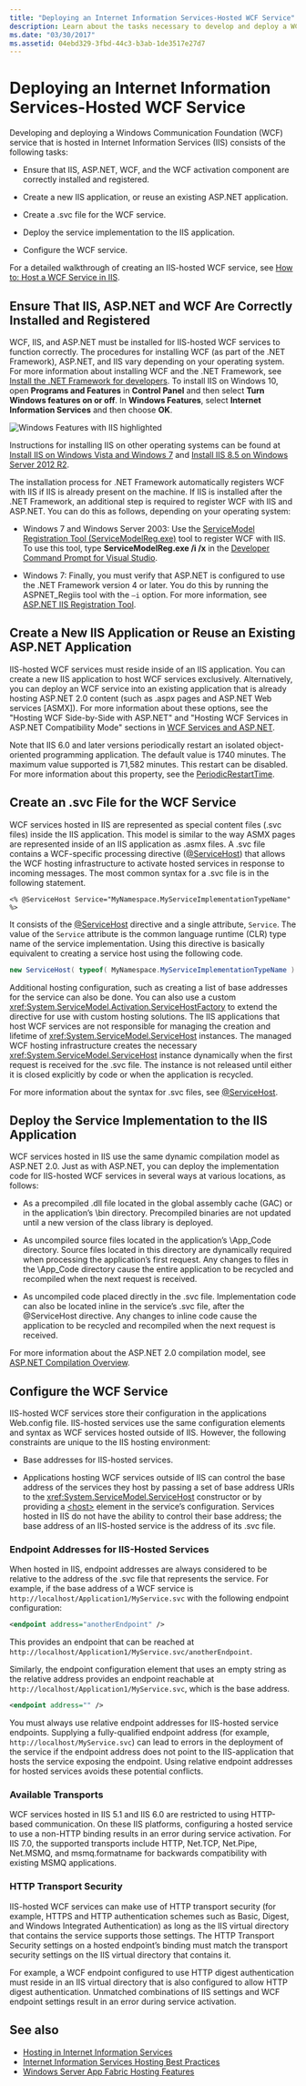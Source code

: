 ```yaml
---
title: "Deploying an Internet Information Services-Hosted WCF Service"
description: Learn about the tasks necessary to develop and deploy a WCF service that is hosted in IIS, beginning with verifying that necessary components are installed.
ms.date: "03/30/2017"
ms.assetid: 04ebd329-3fbd-44c3-b3ab-1de3517e27d7
---
```

# Deploying an Internet Information Services-Hosted WCF Service

Developing and deploying a Windows Communication Foundation (WCF) service that is hosted in Internet Information Services (IIS) consists of the following tasks:

- Ensure that IIS, ASP.NET, WCF, and the WCF activation component are correctly installed and registered.

- Create a new IIS application, or reuse an existing ASP.NET application.

- Create a .svc file for the WCF service.

- Deploy the service implementation to the IIS application.

- Configure the WCF service.

For a detailed walkthrough of creating an IIS-hosted WCF service, see [How to: Host a WCF Service in IIS](how-to-host-a-wcf-service-in-iis.md).

## Ensure That IIS, ASP.NET and WCF Are Correctly Installed and Registered

WCF, IIS, and ASP.NET must be installed for IIS-hosted WCF services to function correctly. The procedures for installing WCF (as part of the .NET Framework), ASP.NET, and IIS vary depending on your operating system. For more information about installing WCF and the .NET Framework, see [Install the .NET Framework for developers](../../install/guide-for-developers.md). To install IIS on Windows 10, open **Programs and Features** in **Control Panel** and then select **Turn Windows features on or off**. In **Windows Features**, select **Internet Information Services** and then choose **OK**.

![Windows Features with IIS highlighted](./media/windows-features-iis.png)

Instructions for installing IIS on other operating systems can be found at [Install IIS on Windows Vista and Windows 7](/iis/install/installing-iis-7/installing-iis-on-windows-vista-and-windows-7) and [Install IIS 8.5 on Windows Server 2012 R2](/iis/install/installing-iis-85/installing-iis-85-on-windows-server-2012-r2).

The installation process for .NET Framework automatically registers WCF with IIS if IIS is already present on the machine. If IIS is installed after the .NET Framework, an additional step is required to register WCF with IIS and ASP.NET. You can do this as follows, depending on your operating system:

- Windows 7 and Windows Server 2003: Use the [ServiceModel Registration Tool (ServiceModelReg.exe)](../../../../docs/framework/wcf/servicemodelreg-exe.md) tool to register WCF with IIS. To use this tool, type **ServiceModelReg.exe /i /x** in the [Developer Command Prompt for Visual Studio](../../tools/developer-command-prompt-for-vs.md).

- Windows 7: Finally, you must verify that ASP.NET is configured to use the .NET Framework version 4 or later. You do this by running the ASPNET_Regiis tool with the `–i` option. For more information, see [ASP.NET IIS Registration Tool](https://docs.microsoft.com/previous-versions/dotnet/netframework-3.5/k6h9cz8h(v=vs.90)).

## Create a New IIS Application or Reuse an Existing ASP.NET Application

IIS-hosted WCF services must reside inside of an IIS application. You can create a new IIS application to host WCF services exclusively. Alternatively, you can deploy an WCF service into an existing application that is already hosting ASP.NET 2.0 content (such as .aspx pages and ASP.NET Web services [ASMX]). For more information about these options, see the "Hosting WCF Side-by-Side with ASP.NET" and "Hosting WCF Services in ASP.NET Compatibility Mode" sections in [WCF Services and ASP.NET](wcf-services-and-aspnet.md).

Note that IIS 6.0 and later versions periodically restart an isolated object-oriented programming application. The default value is 1740 minutes. The maximum value supported is 71,582 minutes. This restart can be disabled. For more information about this property, see the [PeriodicRestartTime](https://docs.microsoft.com/previous-versions/iis/6.0-sdk/ms525914(v=vs.90)).

## Create an .svc File for the WCF Service

WCF services hosted in IIS are represented as special content files (.svc files) inside the IIS application. This model is similar to the way ASMX pages are represented inside of an IIS application as .asmx files. A .svc file contains a WCF-specific processing directive ([\@ServiceHost](../../../../docs/framework/configure-apps/file-schema/wcf-directive/servicehost.md)) that allows the WCF hosting infrastructure to activate hosted services in response to incoming messages. The most common syntax for a .svc file is in the following statement.

`<% @ServiceHost Service="MyNamespace.MyServiceImplementationTypeName" %>`

It consists of the [\@ServiceHost](../../../../docs/framework/configure-apps/file-schema/wcf-directive/servicehost.md) directive and a single attribute, `Service`. The value of the `Service` attribute is the common language runtime (CLR) type name of the service implementation. Using this directive is basically equivalent to creating a service host using the following code.

```csharp
new ServiceHost( typeof( MyNamespace.MyServiceImplementationTypeName ) );
```

Additional hosting configuration, such as creating a list of base addresses for the service can also be done. You can also use a custom <xref:System.ServiceModel.Activation.ServiceHostFactory> to extend the directive for use with custom hosting solutions. The IIS applications that host WCF services are not responsible for managing the creation and lifetime of <xref:System.ServiceModel.ServiceHost> instances. The managed WCF hosting infrastructure creates the necessary <xref:System.ServiceModel.ServiceHost> instance dynamically when the first request is received for the .svc file. The instance is not released until either it is closed explicitly by code or when the application is recycled.

For more information about the syntax for .svc files, see [\@ServiceHost](../../../../docs/framework/configure-apps/file-schema/wcf-directive/servicehost.md).

## Deploy the Service Implementation to the IIS Application

WCF services hosted in IIS use the same dynamic compilation model as ASP.NET 2.0. Just as with ASP.NET, you can deploy the implementation code for IIS-hosted WCF services in several ways at various locations, as follows:

- As a precompiled .dll file located in the global assembly cache (GAC) or in the application’s \bin directory. Precompiled binaries are not updated until a new version of the class library is deployed.

- As uncompiled source files located in the application’s \App_Code directory. Source files located in this directory are dynamically required when processing the application’s first request. Any changes to files in the \App_Code directory cause the entire application to be recycled and recompiled when the next request is received.

- As uncompiled code placed directly in the .svc file. Implementation code can also be located inline in the service’s .svc file, after the \@ServiceHost directive. Any changes to inline code cause the application to be recycled and recompiled when the next request is received.

For more information about the ASP.NET 2.0 compilation model, see [ASP.NET Compilation Overview](https://docs.microsoft.com/previous-versions/aspnet/ms178466(v=vs.100)).

## Configure the WCF Service

IIS-hosted WCF services store their configuration in the applications Web.config file. IIS-hosted services use the same configuration elements and syntax as WCF services hosted outside of IIS. However, the following constraints are unique to the IIS hosting environment:

- Base addresses for IIS-hosted services.

- Applications hosting WCF services outside of IIS can control the base address of the services they host by passing a set of base address URIs to the <xref:System.ServiceModel.ServiceHost> constructor or by providing a [\<host>](../../../../docs/framework/configure-apps/file-schema/wcf/host.md) element in the service’s configuration. Services hosted in IIS do not have the ability to control their base address; the base address of an IIS-hosted service is the address of its .svc file.

### Endpoint Addresses for IIS-Hosted Services

When hosted in IIS, endpoint addresses are always considered to be relative to the address of the .svc file that represents the service. For example, if the base address of a WCF service is `http://localhost/Application1/MyService.svc` with the following endpoint configuration:

```xml
<endpoint address="anotherEndpoint" />
```

This provides an endpoint that can be reached at `http://localhost/Application1/MyService.svc/anotherEndpoint`.

Similarly, the endpoint configuration element that uses an empty string as the relative address provides an endpoint reachable at `http://localhost/Application1/MyService.svc`, which is the base address.

```xml
<endpoint address="" />
```

You must always use relative endpoint addresses for IIS-hosted service endpoints. Supplying a fully-qualified endpoint address (for example, `http://localhost/MyService.svc`) can lead to errors in the deployment of the service if the endpoint address does not point to the IIS-application that hosts the service exposing the endpoint. Using relative endpoint addresses for hosted services avoids these potential conflicts.

### Available Transports

WCF services hosted in IIS 5.1 and IIS 6.0 are restricted to using HTTP-based communication. On these IIS platforms, configuring a hosted service to use a non-HTTP binding results in an error during service activation. For IIS 7.0, the supported transports include HTTP, Net.TCP, Net.Pipe, Net.MSMQ, and msmq.formatname for backwards compatibility with existing MSMQ applications.

### HTTP Transport Security

IIS-hosted WCF services can make use of HTTP transport security (for example, HTTPS and HTTP authentication schemes such as Basic, Digest, and Windows Integrated Authentication) as long as the IIS virtual directory that contains the service supports those settings. The HTTP Transport Security settings on a hosted endpoint’s binding must match the transport security settings on the IIS virtual directory that contains it.

For example, a WCF endpoint configured to use HTTP digest authentication must reside in an IIS virtual directory that is also configured to allow HTTP digest authentication. Unmatched combinations of IIS settings and WCF endpoint settings result in an error during service activation.

## See also

- [Hosting in Internet Information Services](hosting-in-internet-information-services.md)
- [Internet Information Services Hosting Best Practices](internet-information-services-hosting-best-practices.md)
- [Windows Server App Fabric Hosting Features](https://docs.microsoft.com/previous-versions/appfabric/ee677189(v=azure.10))
